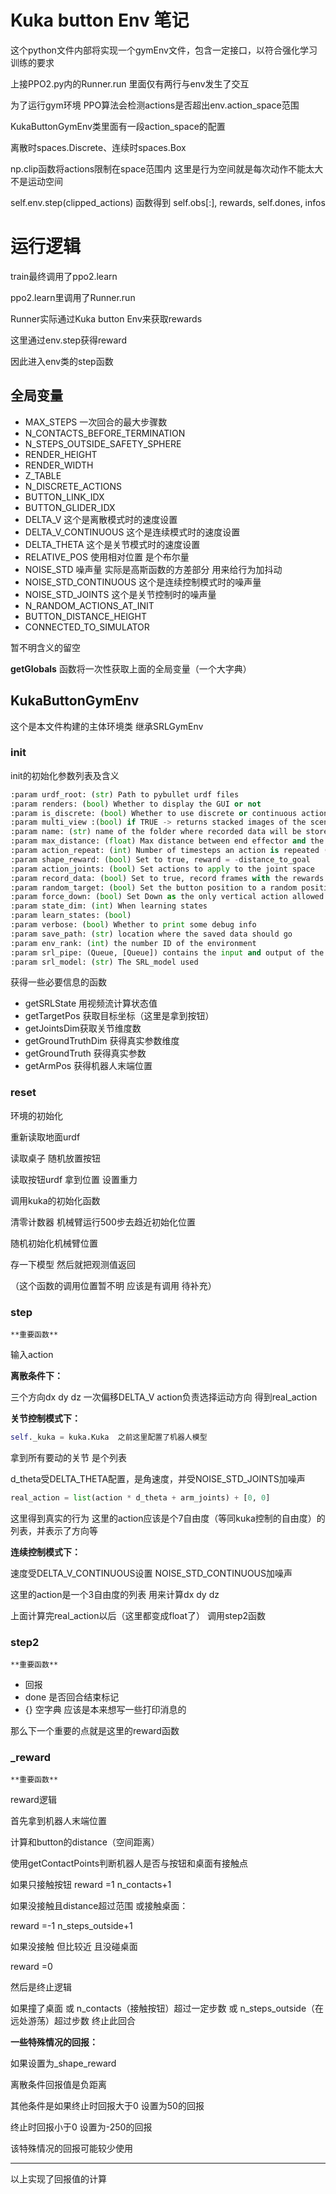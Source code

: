 # Kuka button Env 笔记

这个python文件内部将实现一个gymEnv文件，包含一定接口，以符合强化学习训练的要求

上接PPO2.py内的Runner.run 里面仅有两行与env发生了交互

为了运行gym环境 PPO算法会检测actions是否超出env.action_space范围 

KukaButtonGymEnv类里面有一段action_space的配置

离散时spaces.Discrete、连续时spaces.Box

np.clip函数将actions限制在space范围内  这里是行为空间就是每次动作不能太大 不是运动空间

 self.env.step(clipped_actions) 函数得到 self.obs[:], rewards, self.dones, infos

# 运行逻辑

train最终调用了ppo2.learn

ppo2.learn里调用了Runner.run

Runner实际通过Kuka button Env来获取rewards

这里通过env.step获得reward

因此进入env类的step函数

## 全局变量

* MAX_STEPS  一次回合的最大步骤数
* N_CONTACTS_BEFORE_TERMINATION  
* N_STEPS_OUTSIDE_SAFETY_SPHERE
* RENDER_HEIGHT
* RENDER_WIDTH
* Z_TABLE
* N_DISCRETE_ACTIONS
* BUTTON_LINK_IDX
* BUTTON_GLIDER_IDX
* DELTA_V    这个是离散模式时的速度设置
* DELTA_V_CONTINUOUS   这个是连续模式时的速度设置
* DELTA_THETA   这个是关节模式时的速度设置
* RELATIVE_POS  使用相对位置 是个布尔量
* NOISE_STD  噪声量 实际是高斯函数的方差部分 用来给行为加抖动 
* NOISE_STD_CONTINUOUS 这个是连续控制模式时的噪声量
* NOISE_STD_JOINTS 这个是关节控制时的噪声量
* N_RANDOM_ACTIONS_AT_INIT
* BUTTON_DISTANCE_HEIGHT
* CONNECTED_TO_SIMULATOR

暂不明含义的留空

**getGlobals** 函数将一次性获取上面的全局变量（一个大字典）

## KukaButtonGymEnv

这个是本文件构建的主体环境类 继承SRLGymEnv



### init

init的初始化参数列表及含义

```python
:param urdf_root: (str) Path to pybullet urdf files
:param renders: (bool) Whether to display the GUI or not
:param is_discrete: (bool) Whether to use discrete or continuous actions
:param multi_view :(bool) if TRUE -> returns stacked images of the scene on 6 channels (two cameras)
:param name: (str) name of the folder where recorded data will be stored
:param max_distance: (float) Max distance between end effector and the button (for negative reward)
:param action_repeat: (int) Number of timesteps an action is repeated (here it is equivalent to frameskip)
:param shape_reward: (bool) Set to true, reward = -distance_to_goal
:param action_joints: (bool) Set actions to apply to the joint space
:param record_data: (bool) Set to true, record frames with the rewards.
:param random_target: (bool) Set the button position to a random position on the table
:param force_down: (bool) Set Down as the only vertical action allowed
:param state_dim: (int) When learning states
:param learn_states: (bool)
:param verbose: (bool) Whether to print some debug info
:param save_path: (str) location where the saved data should go
:param env_rank: (int) the number ID of the environment
:param srl_pipe: (Queue, [Queue]) contains the input and output of the SRL model
:param srl_model: (str) The SRL_model used
```
 获得一些必要信息的函数

* getSRLState 用视频流计算状态值
* getTargetPos 获取目标坐标（这里是拿到按钮）
* getJointsDim获取关节维度数
* getGroundTruthDim 获得真实参数维度
* getGroundTruth  获得真实参数
* getArmPos 获得机器人末端位置

### reset

环境的初始化

重新读取地面urdf

读取桌子  随机放置按钮

读取按钮urdf 拿到位置 设置重力

调用kuka的初始化函数

清零计数器 机械臂运行500步去趋近初始化位置

随机初始化机械臂位置

存一下模型 然后就把观测值返回

（这个函数的调用位置暂不明 应该是有调用 待补充）

### step

```**重要函数**```

输入action

**离散条件下：**

三个方向dx dy dz  一次偏移DELTA_V action负责选择运动方向 得到real_action

**关节控制模式下：**

```python
self._kuka = kuka.Kuka  之前这里配置了机器人模型
```

拿到所有要动的关节 是个列表

d_theta受DELTA_THETA配置，是角速度，并受NOISE_STD_JOINTS加噪声

```python
real_action = list(action * d_theta + arm_joints) + [0, 0]
```

这里得到真实的行为 这里的action应该是个7自由度（等同kuka控制的自由度）的列表，并表示了方向等

**连续控制模式下：**

速度受DELTA_V_CONTINUOUS设置 NOISE_STD_CONTINUOUS加噪声

这里的action是一个3自由度的列表  用来计算dx dy dz

上面计算完real_action以后（这里都变成float了） 调用step2函数

### step2

```**重要函数**```

* 回报
* done 是否回合结束标记
* {}  空字典 应该是本来想写一些打印消息的

那么下一个重要的点就是这里的reward函数

### _reward

```**重要函数**```

reward逻辑

首先拿到机器人末端位置

计算和button的distance（空间距离）

使用getContactPoints判断机器人是否与按钮和桌面有接触点

如果只接触按钮 reward =1   n_contacts+1

如果没接触且distance超过范围 或接触桌面：

reward =-1  n_steps_outside+1

如果没接触 但比较近 且没碰桌面

reward =0

然后是终止逻辑

如果撞了桌面 或 n_contacts（接触按钮）超过一定步数 或 n_steps_outside（在远处游荡）超过步数  终止此回合

**一些特殊情况的回报：**

如果设置为_shape_reward

离散条件回报值是负距离

其他条件是如果终止时回报大于0 设置为50的回报

终止时回报小于0  设置为-250的回报

该特殊情况的回报可能较少使用

----

以上实现了回报值的计算



